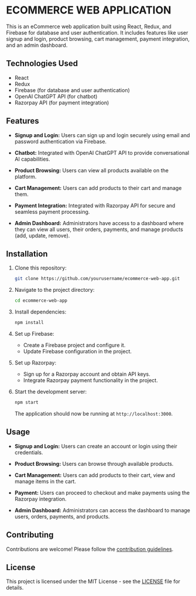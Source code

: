 # ECOMMERCE WEB APPLICATION

This is an eCommerce web application built using React, Redux, and Firebase for database and user authentication. It includes features like user signup and login, product browsing, cart management, payment integration, and an admin dashboard.

## Technologies Used

- React
- Redux
- Firebase (for database and user authentication)
- OpenAI ChatGPT API (for chatbot)
- Razorpay API (for payment integration)

## Features

- **Signup and Login:** Users can sign up and login securely using email and password authentication via Firebase.

- **Chatbot:** Integrated with OpenAI ChatGPT API to provide conversational AI capabilities.

- **Product Browsing:** Users can view all products available on the platform.

- **Cart Management:** Users can add products to their cart and manage them.

- **Payment Integration:** Integrated with Razorpay API for secure and seamless payment processing.

- **Admin Dashboard:** Administrators have access to a dashboard where they can view all users, their orders, payments, and manage products (add, update, remove).

## Installation

1. Clone this repository:

   ```bash
   git clone https://github.com/yourusername/ecommerce-web-app.git
   ```

2. Navigate to the project directory:

   ```bash
   cd ecommerce-web-app
   ```

3. Install dependencies:

   ```bash
   npm install
   ```

4. Set up Firebase:

   - Create a Firebase project and configure it.
   - Update Firebase configuration in the project.

5. Set up Razorpay:

   - Sign up for a Razorpay account and obtain API keys.
   - Integrate Razorpay payment functionality in the project.

6. Start the development server:

   ```bash
   npm start
   ```

   The application should now be running at `http://localhost:3000`.

## Usage

- **Signup and Login:** Users can create an account or login using their credentials.

- **Product Browsing:** Users can browse through available products.

- **Cart Management:** Users can add products to their cart, view and manage items in the cart.

- **Payment:** Users can proceed to checkout and make payments using the Razorpay integration.

- **Admin Dashboard:** Administrators can access the dashboard to manage users, orders, payments, and products.

## Contributing

Contributions are welcome! Please follow the [contribution guidelines](CONTRIBUTING.md).

## License

This project is licensed under the MIT License - see the [LICENSE](LICENSE) file for details.
